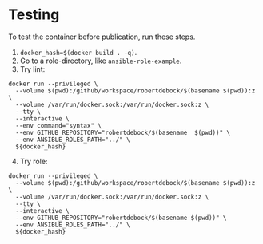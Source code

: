 # Testing

To test the container before publication, run these steps.

1. `docker_hash=$(docker build . -q)`.
2. Go to a role-directory, like `ansible-role-example`.
3. Try lint:

```shell
docker run --privileged \
  --volume $(pwd):/github/workspace/robertdebock/$(basename $(pwd)):z \
  --volume /var/run/docker.sock:/var/run/docker.sock:z \
  --tty \
  --interactive \
  --env command="syntax" \
  --env GITHUB_REPOSITORY="robertdebock/$(basename  $(pwd))" \
  --env ANSIBLE_ROLES_PATH="../" \
  ${docker_hash}
```

4. Try role:

```shell
docker run --privileged \
  --volume $(pwd):/github/workspace/robertdebock/$(basename $(pwd)):z \
  --volume /var/run/docker.sock:/var/run/docker.sock:z \
  --tty \
  --interactive \
  --env GITHUB_REPOSITORY="robertdebock/$(basename $(pwd))" \
  --env ANSIBLE_ROLES_PATH="../" \
  ${docker_hash}
```
